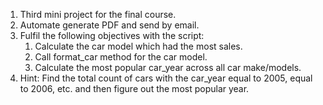 1. Third mini project for the final course.
2. Automate generate PDF and send by email.
3. Fulfil the following objectives with the script:
    1. Calculate the car model which had the most sales.
    2. Call format_car method for the car model.
    3. Calculate the most popular car_year across all car make/models.
4. Hint: Find the total count of cars with the car_year equal to 2005, equal to 2006, etc. and then figure out the most popular year.